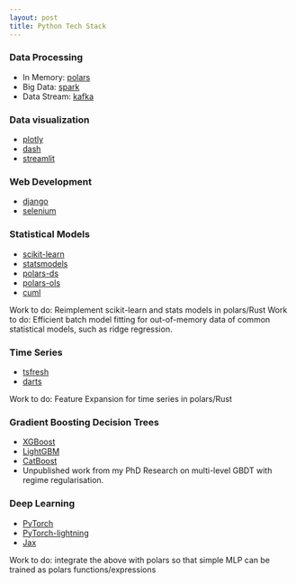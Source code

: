 ```yaml
---
layout: post
title: Python Tech Stack
---
```




### Data Processing 
  - In Memory: [polars](https://github.com/pola-rs/polars)
  - Big Data: [spark](https://github.com/apache/spark)
  - Data Stream: [kafka](https://kafka.apache.org/)

### Data visualization
  - [plotly](https://github.com/plotly/plotly.py)
  - [dash](https://github.com/plotly/dash)
  - [streamlit](https://github.com/streamlit/streamlit)
   
### Web Development 
  - [django](https://github.com/django/django)
  - [selenium](https://github.com/SeleniumHQ/selenium)

### Statistical Models 
  - [scikit-learn](https://github.com/scikit-learn/scikit-learn)
  - [statsmodels](https://github.com/statsmodels/statsmodels)
  - [polars-ds](https://github.com/abstractqqq/polars_ds_extension)
  - [polars-ols](https://github.com/azmyrajab/polars_ols)
  - [cuml](https://github.com/rapidsai/cuml)

Work to do: Reimplement scikit-learn and stats models in polars/Rust 
Work to do: Efficient batch model fitting for out-of-memory data of common statistical models, such as ridge regression. 


### Time Series 
  - [tsfresh](https://github.com/blue-yonder/tsfresh)
  - [darts](https://github.com/unit8co/darts)

Work to do: Feature Expansion for time series in polars/Rust 


### Gradient Boosting Decision Trees
  - [XGBoost](https://github.com/dmlc/xgboost)
  - [LightGBM](https://github.com/microsoft/LightGBM)
  - [CatBoost](https://github.com/catboost/catboost)
  - Unpublished work from my PhD Research on multi-level GBDT with regime regularisation. 

### Deep Learning 
  - [PyTorch](https://github.com/pytorch/pytorch)
  - [PyTorch-lightning](https://github.com/Lightning-AI/pytorch-lightning)
  - [Jax](https://github.com/jax-ml/jax)

Work to do: integrate the above with polars so that simple MLP can be trained as polars functions/expressions 



